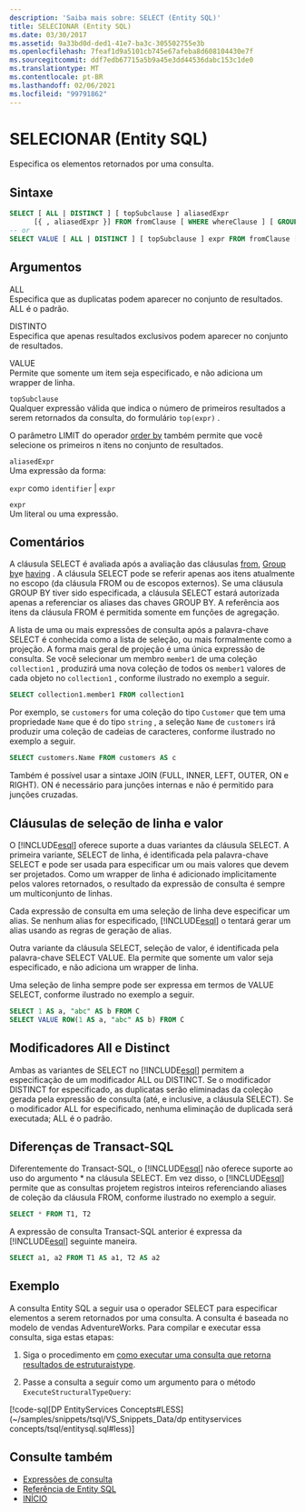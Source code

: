 ```yaml
---
description: 'Saiba mais sobre: SELECT (Entity SQL)'
title: SELECIONAR (Entity SQL)
ms.date: 03/30/2017
ms.assetid: 9a33bd0d-ded1-41e7-ba3c-305502755e3b
ms.openlocfilehash: 7feaf1d9a5101cb745e67afeba8d608104430e7f
ms.sourcegitcommit: ddf7edb67715a5b9a45e3dd44536dabc153c1de0
ms.translationtype: MT
ms.contentlocale: pt-BR
ms.lasthandoff: 02/06/2021
ms.locfileid: "99791862"
---
```

# <a name="select-entity-sql"></a>SELECIONAR (Entity SQL)

Especifica os elementos retornados por uma consulta.  
  
## <a name="syntax"></a>Sintaxe  
  
```sql  
SELECT [ ALL | DISTINCT ] [ topSubclause ] aliasedExpr
      [{ , aliasedExpr }] FROM fromClause [ WHERE whereClause ] [ GROUP BY groupByClause [ HAVING havingClause ] ] [ ORDER BY orderByClause ]  
-- or  
SELECT VALUE [ ALL | DISTINCT ] [ topSubclause ] expr FROM fromClause [ WHERE whereClause ] [ GROUP BY groupByClause [ HAVING havingClause ] ] [ ORDER BY orderByClause  
```  
  
## <a name="arguments"></a>Argumentos  

 ALL  
 Especifica que as duplicatas podem aparecer no conjunto de resultados. ALL é o padrão.  
  
 DISTINTO  
 Especifica que apenas resultados exclusivos podem aparecer no conjunto de resultados.  
  
 VALUE  
 Permite que somente um item seja especificado, e não adiciona um wrapper de linha.  
  
 `topSubclause`  
 Qualquer expressão válida que indica o número de primeiros resultados a serem retornados da consulta, do formulário `top(expr)` .  
  
 O parâmetro LIMIT do operador [order by](order-by-entity-sql.md) também permite que você selecione os primeiros n itens no conjunto de resultados.  
  
 `aliasedExpr`  
 Uma expressão da forma:  
  
 `expr` como `identifier` &#124; `expr`  
  
 `expr`  
 Um literal ou uma expressão.  
  
## <a name="remarks"></a>Comentários  

 A cláusula SELECT é avaliada após a avaliação das cláusulas [from](from-entity-sql.md), [Group by](group-by-entity-sql.md)e [having](having-entity-sql.md) . A cláusula SELECT pode se referir apenas aos itens atualmente no escopo (da cláusula FROM ou de escopos externos). Se uma cláusula GROUP BY tiver sido especificada, a cláusula SELECT estará autorizada apenas a referenciar os aliases das chaves GROUP BY. A referência aos itens da cláusula FROM é permitida somente em funções de agregação.  
  
 A lista de uma ou mais expressões de consulta após a palavra-chave SELECT é conhecida como a lista de seleção, ou mais formalmente como a projeção. A forma mais geral de projeção é uma única expressão de consulta. Se você selecionar um membro `member1` de uma coleção `collection1` , produzirá uma nova coleção de todos os `member1` valores de cada objeto no `collection1` , conforme ilustrado no exemplo a seguir.  
  
```sql  
SELECT collection1.member1 FROM collection1  
```  
  
 Por exemplo, se `customers` for uma coleção do tipo `Customer` que tem uma propriedade `Name` que é do tipo `string` , a seleção `Name` de `customers` irá produzir uma coleção de cadeias de caracteres, conforme ilustrado no exemplo a seguir.  
  
```sql  
SELECT customers.Name FROM customers AS c  
```  
  
 Também é possível usar a sintaxe JOIN (FULL, INNER, LEFT, OUTER, ON e RIGHT). ON é necessário para junções internas e não é permitido para junções cruzadas.  
  
## <a name="row-and-value-select-clauses"></a>Cláusulas de seleção de linha e valor  

 O [!INCLUDE[esql](../../../../../../includes/esql-md.md)] oferece suporte a duas variantes da cláusula SELECT. A primeira variante, SELECT de linha, é identificada pela palavra-chave SELECT e pode ser usada para especificar um ou mais valores que devem ser projetados. Como um wrapper de linha é adicionado implicitamente pelos valores retornados, o resultado da expressão de consulta é sempre um multiconjunto de linhas.  
  
 Cada expressão de consulta em uma seleção de linha deve especificar um alias. Se nenhum alias for especificado, [!INCLUDE[esql](../../../../../../includes/esql-md.md)] o tentará gerar um alias usando as regras de geração de alias.  
  
 Outra variante da cláusula SELECT, seleção de valor, é identificada pela palavra-chave SELECT VALUE. Ela permite que somente um valor seja especificado, e não adiciona um wrapper de linha.  
  
 Uma seleção de linha sempre pode ser expressa em termos de VALUE SELECT, conforme ilustrado no exemplo a seguir.  
  
```sql  
SELECT 1 AS a, "abc" AS b FROM C  
SELECT VALUE ROW(1 AS a, "abc" AS b) FROM C
```  
  
## <a name="all-and-distinct-modifiers"></a>Modificadores All e Distinct  

 Ambas as variantes de SELECT no [!INCLUDE[esql](../../../../../../includes/esql-md.md)] permitem a especificação de um modificador ALL ou DISTINCT. Se o modificador DISTINCT for especificado, as duplicatas serão eliminadas da coleção gerada pela expressão de consulta (até, e inclusive, a cláusula SELECT). Se o modificador ALL for especificado, nenhuma eliminação de duplicada será executada; ALL é o padrão.  
  
## <a name="differences-from-transact-sql"></a>Diferenças de Transact-SQL  

 Diferentemente do Transact-SQL, o [!INCLUDE[esql](../../../../../../includes/esql-md.md)] não oferece suporte ao uso do argumento * na cláusula SELECT.  Em vez disso, o [!INCLUDE[esql](../../../../../../includes/esql-md.md)] permite que as consultas projetem registros inteiros referenciando aliases de coleção da cláusula FROM, conforme ilustrado no exemplo a seguir.  
  
```sql  
SELECT * FROM T1, T2  
```  
  
 A expressão de consulta Transact-SQL anterior é expressa da [!INCLUDE[esql](../../../../../../includes/esql-md.md)] seguinte maneira.  
  
```sql  
SELECT a1, a2 FROM T1 AS a1, T2 AS a2  
```  
  
## <a name="example"></a>Exemplo  

 A consulta Entity SQL a seguir usa o operador SELECT para especificar elementos a serem retornados por uma consulta. A consulta é baseada no modelo de vendas AdventureWorks. Para compilar e executar essa consulta, siga estas etapas:  
  
1. Siga o procedimento em [como executar uma consulta que retorna resultados de estruturaistype](../how-to-execute-a-query-that-returns-structuraltype-results.md).  
  
2. Passe a consulta a seguir como um argumento para o método `ExecuteStructuralTypeQuery`:  
  
 [!code-sql[DP EntityServices Concepts#LESS](~/samples/snippets/tsql/VS_Snippets_Data/dp entityservices concepts/tsql/entitysql.sql#less)]  
  
## <a name="see-also"></a>Consulte também

- [Expressões de consulta](query-expressions-entity-sql.md)
- [Referência de Entity SQL](entity-sql-reference.md)
- [INÍCIO](top-entity-sql.md)
